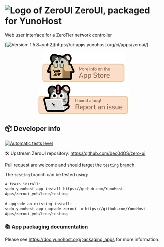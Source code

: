 <!--
N.B.: This README was automatically generated by <https://github.com/YunoHost/apps_tools/blob/main/readme_generator>
It shall NOT be edited by hand.
-->

<h1>
  <img src="https://raw.githubusercontent.com/YunoHost/apps/main/logos/zeroui.png" width="32px" alt="Logo of ZeroUI">
  ZeroUI, packaged for YunoHost
</h1>

Web user interface for a ZeroTier network controller

[![Version: 1.5.8~ynh2](https://img.shields.io/badge/Version-1.5.8~ynh2-rgba(0,150,0,1)?style=for-the-badge)](https://ci-apps.yunohost.org/ci/apps/zeroui/)

<div align="center">
<a href="https://apps.yunohost.org/app/zeroui"><img height="100px" src="https://github.com/YunoHost/yunohost-artwork/raw/refs/heads/main/badges/neopossum-badges/badge_more_info_on_the_appstore.svg"/></a>
<a href="https://github.com/YunoHost-Apps/zeroui_ynh/issues"><img height="100px" src="https://github.com/YunoHost/yunohost-artwork/raw/refs/heads/main/badges/neopossum-badges/badge_report_an_issue.svg"/></a>
</div>

## 📦 Developer info

[![Automatic tests level](https://apps.yunohost.org/badge/cilevel/zeroui)](https://ci-apps.yunohost.org/ci/apps/zeroui/)

🛠️ Upstream ZeroUI repository: <https://github.com/dec0dOS/zero-ui>

Pull request are welcome and should target the [`testing` branch](https://github.com/YunoHost-Apps/zeroui_ynh/tree/testing).

The `testing` branch can be tested using:
```
# fresh install:
sudo yunohost app install https://github.com/YunoHost-Apps/zeroui_ynh/tree/testing

# upgrade an existing install:
sudo yunohost app upgrade zeroui -u https://github.com/YunoHost-Apps/zeroui_ynh/tree/testing
```

### 📚 App packaging documentation

Please see <https://doc.yunohost.org/packaging_apps> for more information.